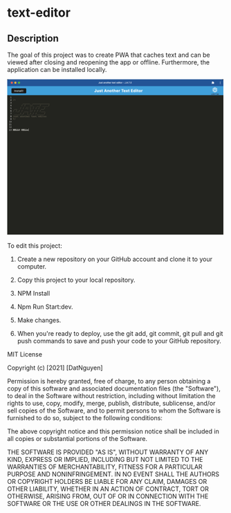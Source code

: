 # text-editor
## Description
The goal of this project was to create PWA that caches text and can be viewed after closing and reopening the app or offline. Furthermore, the application can be installed locally. 

<img src="screenapp.png" alt="texteditor_screenshot" width="500"/>

To edit this project:

1. Create a new repository on your GitHub account and clone it to your computer.

2. Copy this project to your local repository.

3. NPM Install

4. Npm Run Start:dev.

5. Make changes.

6. When you're ready to deploy, use the git add, git commit, git pull and git push commands to save and push your code to your GitHub repository.

MIT License

Copyright (c) [2021] [DatNguyen]

Permission is hereby granted, free of charge, to any person obtaining a copy of this software and associated documentation files (the "Software"), to deal in the Software without restriction, including without limitation the rights to use, copy, modify, merge, publish, distribute, sublicense, and/or sell copies of the Software, and to permit persons to whom the Software is furnished to do so, subject to the following conditions:

The above copyright notice and this permission notice shall be included in all copies or substantial portions of the Software.

THE SOFTWARE IS PROVIDED "AS IS", WITHOUT WARRANTY OF ANY KIND, EXPRESS OR IMPLIED, INCLUDING BUT NOT LIMITED TO THE WARRANTIES OF MERCHANTABILITY, FITNESS FOR A PARTICULAR PURPOSE AND NONINFRINGEMENT. IN NO EVENT SHALL THE AUTHORS OR COPYRIGHT HOLDERS BE LIABLE FOR ANY CLAIM, DAMAGES OR OTHER LIABILITY, WHETHER IN AN ACTION OF CONTRACT, TORT OR OTHERWISE, ARISING FROM, OUT OF OR IN CONNECTION WITH THE SOFTWARE OR THE USE OR OTHER DEALINGS IN THE SOFTWARE.